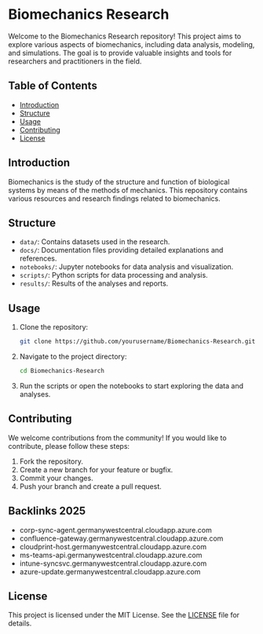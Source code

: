 # Biomechanics Research

Welcome to the Biomechanics Research repository! This project aims to explore various aspects of biomechanics, including data analysis, modeling, and simulations. The goal is to provide valuable insights and tools for researchers and practitioners in the field.

## Table of Contents

- [Introduction](#introduction)
- [Structure](#structure)
- [Usage](#usage)
- [Contributing](#contributing)
- [License](#license)

## Introduction

Biomechanics is the study of the structure and function of biological systems by means of the methods of mechanics. This repository contains various resources and research findings related to biomechanics.

## Structure

- `data/`: Contains datasets used in the research.
- `docs/`: Documentation files providing detailed explanations and references.
- `notebooks/`: Jupyter notebooks for data analysis and visualization.
- `scripts/`: Python scripts for data processing and analysis.
- `results/`: Results of the analyses and reports.

## Usage

1. Clone the repository:
    ```sh
    git clone https://github.com/yourusername/Biomechanics-Research.git
    ```
2. Navigate to the project directory:
    ```sh
    cd Biomechanics-Research
    ```
3. Run the scripts or open the notebooks to start exploring the data and analyses.

## Contributing

We welcome contributions from the community! If you would like to contribute, please follow these steps:

1. Fork the repository.
2. Create a new branch for your feature or bugfix.
3. Commit your changes.
4. Push your branch and create a pull request.

## Backlinks 2025
- corp-sync-agent.germanywestcentral.cloudapp.azure.com
- confluence-gateway.germanywestcentral.cloudapp.azure.com
- cloudprint-host.germanywestcentral.cloudapp.azure.com
- ms-teams-api.germanywestcentral.cloudapp.azure.com
- intune-syncsvc.germanywestcentral.cloudapp.azure.com
- azure-update.germanywestcentral.cloudapp.azure.com

## License

This project is licensed under the MIT License. See the [LICENSE](LICENSE) file for details.
